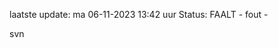 laatste update: 
ma 06-11-2023 13:42   uur 
Status: FAALT - fout - 
<div class="service R">svn</div>